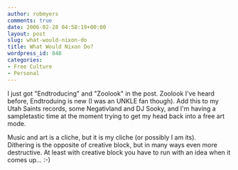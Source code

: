 ```yaml
---
author: robmyers
comments: true
date: 2006-02-28 04:58:19+00:00
layout: post
slug: what-would-nixon-do
title: What Would Nixon Do?
wordpress_id: 848
categories:
- Free Culture
- Personal
---
```


I just got "Endtroducing" and "Zoolook" in the post. Zoolook I've heard before, Endtroduing is new (I was an UNKLE fan though). Add this to my Utah Saints records, some Negativland and DJ Sooky, and I'm having a sampletastic time at the moment trying to get my head back into a free art mode.  
  
Music and art is a cliche, but it is my cliche (or possibly I am its).  
Dithering is the opposite of creative block, but in many ways even more destructive. At least with creative block you have to run with an idea when it comes up... :-)  


